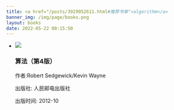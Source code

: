 ```yaml
---
title: <a href="/posts/3929952611.html#推荐书单">algorithm</a>
banner_img: /img/page/books.png
layout: books
date: 2022-05-22 00:15:50
---
```

<link rel="stylesheet" type="text/css" href="/css/books.css">
<div id="book">
        <div class="page">
            <ul class="content">
                <!-- 每个li标签内容代表一本书籍的所有信息 -->
                <li>
                    <div class="info">
                        <a href="https://weread.qq.com/web/bookDetail/7cc32910718ff66b7cc8d9d" target="_blank" rel="noreferrer noopener" class="book-container">
                            <div class="book" title="《算法（第4版）》">
                                <img src="/img/books/img46.png">
                            </div>
                        </a>
                        <div class="info-card">
                            <h3>算法（第4版）</h3>
                            <p>作者:Robert Sedgewick/Kevin Wayne</p>
                            <p>出版社: 人民邮电出版社</p>     
                            <p>出版时间: 2012-10</p>  
                        </div>
                    </div>
                </li>
            </ul>
        </div>
</div>
